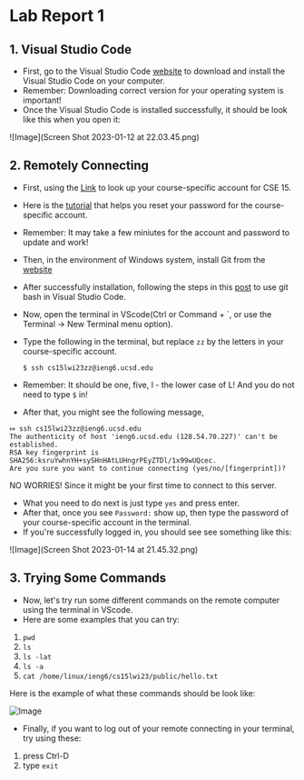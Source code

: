 # Lab Report 1

## 1. Visual Studio Code

- First, go to the Visual Studio Code [website](https://code.visualstudio.com/) to download and install the Visual Studio Code on your computer. 
- Remember: Downloading correct version for your operating system is important!
- Once the Visual Studio Code is installed successfully, it should be look like this when you open it:

![Image](Screen Shot 2023-01-12 at 22.03.45.png)


## 2. Remotely Connecting

- First, using the [Link](https://sdacs.ucsd.edu/~icc/index.php) to look up your course-specific account for CSE 15.
- Here is the [tutorial](https://docs.google.com/document/d/1hs7CyQeh-MdUfM9uv99i8tqfneos6Y8bDU0uhn1wqho/edit) that helps you reset your password for the course-specific account.
- Remember: It may take a few miniutes for the account and password to update and work!
- Then, in the environment of Windows system, install Git from the [website](https://gitforwindows.org/)
- After successfully installation, following the steps in this [post](https://gitforwindows.org/) to use git bash in Visual Studio Code.
- Now, open the terminal in VScode(Ctrl or Command + `, or use the Terminal → New Terminal menu option). 
- Type the following in the terminal, but replace ```zz``` by the letters in your course-specific account.
 
  ```$ ssh cs15lwi23zz@ieng6.ucsd.edu``` 
  
- Remember: It should be one, five, l - the lower case of L! And you do not need to type ```$``` in!
- After that, you might see the following message, 

```
⤇ ssh cs15lwi23zz@ieng6.ucsd.edu 
The authenticity of host 'ieng6.ucsd.edu (128.54.70.227)' can't be established.
RSA key fingerprint is SHA256:ksruYwhnYH+sySHnHAtLUHngrPEyZTDl/1x99wUQcec.
Are you sure you want to continue connecting (yes/no/[fingerprint])?
```
NO WORRIES! Since it might be your first time to connect to this server. 
- What you need to do next is just type ```yes``` and press enter.
- After that, once you see ```Password:``` show up, then type the password of your course-specific account in the terminal. 
- If you're successfully logged in, you should see see something like this: 

![Image](Screen Shot 2023-01-14 at 21.45.32.png)

## 3. Trying Some Commands

- Now, let's try run some different commands on the remote computer using the terminal in VScode.
- Here are some examples that you can try: 

1. ```pwd```
2. ```ls```
3. ```ls -lat```
4. ```ls -a```
5. ```cat /home/linux/ieng6/cs15lwi23/public/hello.txt``` 

Here is the example of what these commands should be look like:

![Image](imageName.png)

- Finally, if you want to log out of your remote connecting in your terminal, try using these:
1. press Ctrl-D
2. type ```exit```

